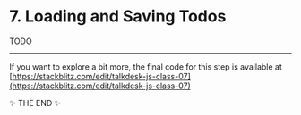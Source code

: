 # 7. Loading and Saving Todos

TODO

---

If you want to explore a bit more, the final code for this step is available at [https://stackblitz.com/edit/talkdesk-js-class-07](https://stackblitz.com/edit/talkdesk-js-class-07)

✨ THE END ✨
